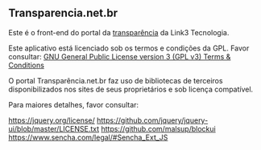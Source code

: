 ## Transparencia.net.br

Este é o front-end do portal da [transparência](http://www.transparencia.net.br) da Link3 Tecnologia.

Este aplicativo está licenciado sob os termos e condições da GPL. Favor consultar:
[GNU General Public License version 3 (GPL v3) Terms & Conditions](https://www.gnu.org/licenses/gpl.html)

O portal Transparência.net.br faz uso de bibliotecas de terceiros disponibilizados nos sites de seus proprietários e sob licença compatível.

Para maiores detalhes, favor consultar:

https://jquery.org/license/
https://github.com/jquery/jquery-ui/blob/master/LICENSE.txt
https://github.com/malsup/blockui
https://www.sencha.com/legal/#Sencha_Ext_JS

